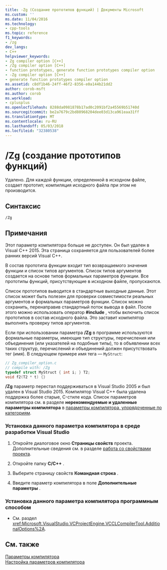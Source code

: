 ```yaml
---
title: -Zg (Создание прототипов функций) | Документы Microsoft
ms.custom: ''
ms.date: 11/04/2016
ms.technology:
- cpp-tools
ms.topic: reference
f1_keywords:
- /zg
dev_langs:
- C++
helpviewer_keywords:
- Zg compiler option [C++]
- /Zg compiler option [C++]
- function prototypes, generate function prototypes compiler option
- -Zg compiler option [C++]
- generate function prototypes compiler option
ms.assetid: c8df1b46-24ff-46f2-8356-e0a144b21dd2
author: corob-msft
ms.author: corob
ms.workload:
- cplusplus
ms.openlocfilehash: 8288da0981878b17ad0c2091bf2a45569b51740d
ms.sourcegitcommit: be2a7679c2bd80968204dee03d13ca961eaa31ff
ms.translationtype: MT
ms.contentlocale: ru-RU
ms.lasthandoff: 05/03/2018
ms.locfileid: "32380538"
---
```

# <a name="zg-generate-function-prototypes"></a>/Zg (создание прототипов функций)
Удалено. Для каждой функции, определенной в исходном файле, создает прототип; компиляция исходного файла при этом не производится.  
  
## <a name="syntax"></a>Синтаксис  
  
```  
/Zg  
```  
  
## <a name="remarks"></a>Примечания  
 Этот параметр компилятора больше не доступен. Он был удален в Visual C++ 2015. Эта страница сохраняется для пользователей более ранних версий Visual C++.  
  
 В состав прототипа функции входит тип возвращаемого значения функции и список типов аргументов. Список типов аргументов создается на основе типов формальных параметров функции. Все прототипы функций, присутствующие в исходном файле, пропускаются.  
  
 Список прототипов выводится в стандартные выходные данные. Этот список может быть полезен для проверки совместимости реальных аргументов и формальных параметров функции. Список можно сохранить, перенаправив стандартный поток вывода в файл. После этого можно использовать оператор **#include** , чтобы включить список прототипов в состав исходного файла. Это заставит компилятор выполнять проверку типов аргументов.  
  
 Если при использовании параметра **/Zg** в программе используются формальные параметры, имеющие тип структуры, перечисления или объединения (или указателей на подобные типы), то в объявлении всех таких структур, перечислений и объединений должен присутствовать тег (имя). В следующем примере имя тега — `MyStruct`:  
  
```C  
// Zg_compiler_option.c  
// compile with: /Zg  
typedef struct MyStruct { int i; } T2;  
void f2(T2 * t) {}  
```  
  
 **/Zg** параметр перестал поддерживаться в Visual Studio 2005 и был удален в Visual Studio 2015. Компилятор Visual C++ была удалена поддержка более старые, C-стиле кода. Список параметров компилятора см. в разделе **нерекомендуемые и удаленные параметры компилятора** в [параметры компилятора, упорядоченные по категориям](../../build/reference/compiler-options-listed-by-category.md).  
  
### <a name="to-set-this-compiler-option-in-the-visual-studio-development-environment"></a>Установка данного параметра компилятора в среде разработки Visual Studio  
  
1.  Откройте диалоговое окно **Страницы свойств** проекта. Дополнительные сведения см. в разделе [работа со свойствами проекта](../../ide/working-with-project-properties.md).  
  
2.  Откройте папку **C/C++** .  
  
3.  Выберите страницу свойств **Командная строка** .  
  
4.  Введите параметр компилятора в поле **Дополнительные параметры** .  
  
### <a name="to-set-this-compiler-option-programmatically"></a>Установка данного параметра компилятора программным способом  
  
-   См. раздел <xref:Microsoft.VisualStudio.VCProjectEngine.VCCLCompilerTool.AdditionalOptions%2A>.  
  
## <a name="see-also"></a>См. также  
 [Параметры компилятора](../../build/reference/compiler-options.md)   
 [Настройка параметров компилятора](../../build/reference/setting-compiler-options.md)